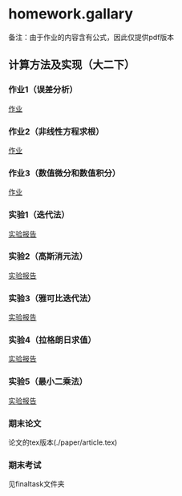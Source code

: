 # homework.gallary

备注：由于作业的内容含有公式，因此仅提供pdf版本

## 计算方法及实现（大二下）

### 作业1（误差分析）

[作业](./homework1.pdf)

### 作业2（非线性方程求根）

[作业](./homework2.pdf)

### 作业3（数值微分和数值积分）

[作业](./homework3.pdf)

### 实验1（迭代法）

[实验报告](./exp1.pdf)

### 实验2（高斯消元法）

[实验报告](./exp2.pdf)

### 实验3（雅可比迭代法）

[实验报告](./exp3.pdf)

### 实验4（拉格朗日求值）

[实验报告](./exp4.pdf)

### 实验5（最小二乘法）

[实验报告](./exp5.pdf)

### 期末论文

论文的tex版本(./paper/article.tex)

### 期末考试

见finaltask文件夹